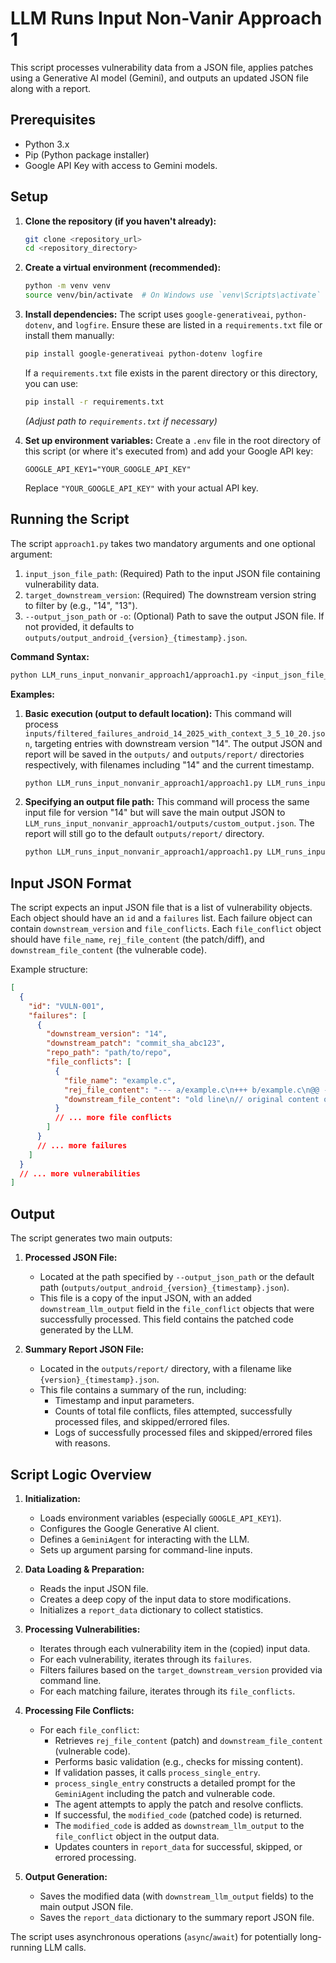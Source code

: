 # LLM Runs Input Non-Vanir Approach 1

This script processes vulnerability data from a JSON file, applies patches using a Generative AI model (Gemini), and outputs an updated JSON file along with a report.

## Prerequisites

- Python 3.x
- Pip (Python package installer)
- Google API Key with access to Gemini models.

## Setup

1.  **Clone the repository (if you haven't already):**
    ```bash
    git clone <repository_url>
    cd <repository_directory>
    ```

2.  **Create a virtual environment (recommended):**
    ```bash
    python -m venv venv
    source venv/bin/activate  # On Windows use `venv\Scripts\activate`
    ```

3.  **Install dependencies:**
    The script uses `google-generativeai`, `python-dotenv`, and `logfire`. Ensure these are listed in a `requirements.txt` file or install them manually:
    ```bash
    pip install google-generativeai python-dotenv logfire
    ```
    If a `requirements.txt` file exists in the parent directory or this directory, you can use:
    ```bash
    pip install -r requirements.txt 
    ```
    *(Adjust path to `requirements.txt` if necessary)*

4.  **Set up environment variables:**
    Create a `.env` file in the root directory of this script (or where it's executed from) and add your Google API key:
    ```env
    GOOGLE_API_KEY1="YOUR_GOOGLE_API_KEY"
    ```
    Replace `"YOUR_GOOGLE_API_KEY"` with your actual API key.

## Running the Script

The script `approach1.py` takes two mandatory arguments and one optional argument:

1.  `input_json_file_path`: (Required) Path to the input JSON file containing vulnerability data.
2.  `target_downstream_version`: (Required) The downstream version string to filter by (e.g., "14", "13").
3.  `--output_json_path` or `-o`: (Optional) Path to save the output JSON file. If not provided, it defaults to `outputs/output_android_{version}_{timestamp}.json`.

**Command Syntax:**

```bash
python LLM_runs_input_nonvanir_approach1/approach1.py <input_json_file_path> <target_downstream_version> [-o <output_json_path>]
```

**Examples:**

1.  **Basic execution (output to default location):**
    This command will process `inputs/filtered_failures_android_14_2025_with_context_3_5_10_20.json`, targeting entries with downstream version "14". The output JSON and report will be saved in the `outputs/` and `outputs/report/` directories respectively, with filenames including "14" and the current timestamp.

    ```bash
    python LLM_runs_input_nonvanir_approach1/approach1.py LLM_runs_input_nonvanir_approach1/inputs/filtered_failures_android_14_2025_with_context_3_5_10_20.json "14"
    ```

2.  **Specifying an output file path:**
    This command will process the same input file for version "14" but will save the main output JSON to `LLM_runs_input_nonvanir_approach1/outputs/custom_output.json`. The report will still go to the default `outputs/report/` directory.

    ```bash
    python LLM_runs_input_nonvanir_approach1/approach1.py LLM_runs_input_nonvanir_approach1/inputs/filtered_failures_android_14_2025_with_context_3_5_10_20.json "14" -o LLM_runs_input_nonvanir_approach1/outputs/custom_output.json
    ```

## Input JSON Format

The script expects an input JSON file that is a list of vulnerability objects. Each object should have an `id` and a `failures` list. Each failure object can contain `downstream_version` and `file_conflicts`. Each `file_conflict` object should have `file_name`, `rej_file_content` (the patch/diff), and `downstream_file_content` (the vulnerable code).

Example structure:
```json
[
  {
    "id": "VULN-001",
    "failures": [
      {
        "downstream_version": "14",
        "downstream_patch": "commit_sha_abc123",
        "repo_path": "path/to/repo",
        "file_conflicts": [
          {
            "file_name": "example.c",
            "rej_file_content": "--- a/example.c\n+++ b/example.c\n@@ -1,3 +1,3 @@\n-old line\n+new line\n // rest of diff",
            "downstream_file_content": "old line\n// original content of example.c"
          }
          // ... more file conflicts
        ]
      }
      // ... more failures
    ]
  }
  // ... more vulnerabilities
]
```

## Output

The script generates two main outputs:

1.  **Processed JSON File:**
    -   Located at the path specified by `--output_json_path` or the default path (`outputs/output_android_{version}_{timestamp}.json`).
    -   This file is a copy of the input JSON, with an added `downstream_llm_output` field in the `file_conflict` objects that were successfully processed. This field contains the patched code generated by the LLM.

2.  **Summary Report JSON File:**
    -   Located in the `outputs/report/` directory, with a filename like `{version}_{timestamp}.json`.
    -   This file contains a summary of the run, including:
        -   Timestamp and input parameters.
        -   Counts of total file conflicts, files attempted, successfully processed files, and skipped/errored files.
        -   Logs of successfully processed files and skipped/errored files with reasons.

## Script Logic Overview

1.  **Initialization:**
    -   Loads environment variables (especially `GOOGLE_API_KEY1`).
    -   Configures the Google Generative AI client.
    -   Defines a `GeminiAgent` for interacting with the LLM.
    -   Sets up argument parsing for command-line inputs.

2.  **Data Loading & Preparation:**
    -   Reads the input JSON file.
    -   Creates a deep copy of the input data to store modifications.
    -   Initializes a `report_data` dictionary to collect statistics.

3.  **Processing Vulnerabilities:**
    -   Iterates through each vulnerability item in the (copied) input data.
    -   For each vulnerability, iterates through its `failures`.
    -   Filters failures based on the `target_downstream_version` provided via command line.
    -   For each matching failure, iterates through its `file_conflicts`.

4.  **Processing File Conflicts:**
    -   For each `file_conflict`:
        -   Retrieves `rej_file_content` (patch) and `downstream_file_content` (vulnerable code).
        -   Performs basic validation (e.g., checks for missing content).
        -   If validation passes, it calls `process_single_entry`.
        -   `process_single_entry` constructs a detailed prompt for the `GeminiAgent` including the patch and vulnerable code.
        -   The agent attempts to apply the patch and resolve conflicts.
        -   If successful, the `modified_code` (patched code) is returned.
        -   The `modified_code` is added as `downstream_llm_output` to the `file_conflict` object in the output data.
        -   Updates counters in `report_data` for successful, skipped, or errored processing.

5.  **Output Generation:**
    -   Saves the modified data (with `downstream_llm_output` fields) to the main output JSON file.
    -   Saves the `report_data` dictionary to the summary report JSON file.

The script uses asynchronous operations (`async`/`await`) for potentially long-running LLM calls.
